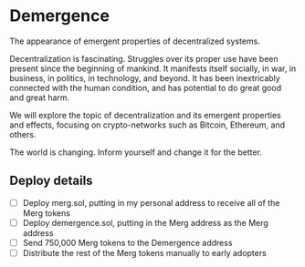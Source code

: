 # Demergence

The appearance of emergent properties of decentralized systems.

Decentralization is fascinating. Struggles over its proper use have been present since the beginning of mankind. It manifests itself socially, in war, in business, in politics, in technology, and beyond. It has been inextricably connected with the human condition, and has potential to do great good and great harm.

We will explore the topic of decentralization and its emergent properties and effects, focusing on crypto-networks such as Bitcoin, Ethereum, and others.

The world is changing. Inform yourself and change it for the better.

<dem-subscribe></dem-subscribe>

## Deploy details

- [ ] Deploy merg.sol, putting in my personal address to receive all of the Merg tokens
- [ ] Deploy demergence.sol, putting in the Merg address as the Merg address
- [ ] Send 750,000 Merg tokens to the Demergence address
- [ ] Distribute the rest of the Merg tokens manually to early adopters